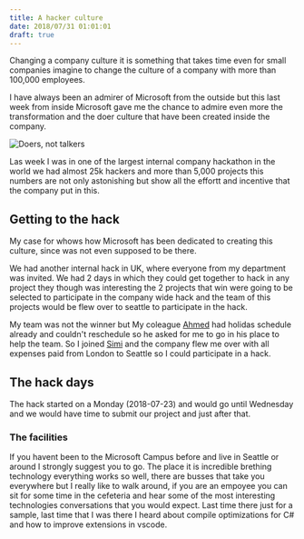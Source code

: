 ```yaml
---
title: A hacker culture
date: 2018/07/31 01:01:01
draft: true
---
```


Changing a company culture it is something that takes time even for small companies imagine to change the culture of a company with more than 100,000 employees.

I have always been an admirer of Microsoft from the outside but this last week from inside Microsoft gave me the chance to admire even more the transformation and the doer culture that have been created inside the company.

![Doers, not talkers](https://i.imgur.com/fhMi6Tl.png)

<!-- more -->

Las week I was in one of the largest internal company hackathon in the world we had almost 25k hackers and more than 5,000 projects this numbers are not only astonishing but show all the effortt and incentive that the company put in this.

## Getting to the hack

My case for whows how Microsoft has been dedicated to creating this culture, since was not even supposed to be there.

We had another internal hack in UK, where everyone from my department was invited. We had 2 days in which they could get together to hack in any project they though was interesting the 2 projects that win were going to be selected to participate in the company wide hack and the team of this projects would be flew over to seattle to participate in the hack.

My team was not the winner but My coleague [Ahmed](https://twitter.com/AhmElmahdey) had holidas schedule already and couldn't reschedule so he asked for me to go in his place to help the team. So I joined [Simi](https://twitter.com/similola) and the company flew me over with all expenses paid from London to Seattle so I could participate in a hack.

## The hack days

The hack started on a Monday (2018-07-23) and would go until Wednesday and we would have time to submit our project and just after that.

### The facilities

If you havent been to the Microsoft Campus before and live in Seattle or around I strongly suggest you to go. The place it is incredible brething technology everything works so well, there are busses that take you everywhere but I really like to walk around, if you are an empoyee you can sit for some time in the cefeteria and hear some of the most interesting technologies conversations that you would expect. Last time there just for a sample, last time that I was there I heard about compile optimizations for C# and how to improve extensions in vscode.

### 
